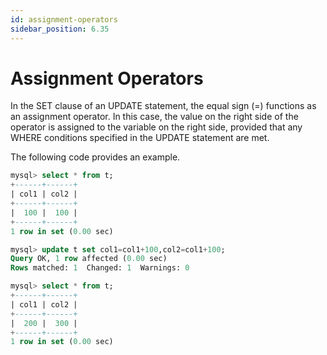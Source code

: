 ```yaml
---
id: assignment-operators
sidebar_position: 6.35
---
```


# Assignment Operators

In the SET clause of an UPDATE statement, the equal sign (=) functions as an assignment operator. In this case, the value on the right side of the operator is assigned to the variable on the right side, provided that any WHERE conditions specified in the UPDATE statement are met.

The following code provides an example.

```sql
mysql> select * from t;
+------+------+
| col1 | col2 |
+------+------+
|  100 |  100 |
+------+------+
1 row in set (0.00 sec)

mysql> update t set col1=col1+100,col2=col1+100;
Query OK, 1 row affected (0.00 sec)
Rows matched: 1  Changed: 1  Warnings: 0

mysql> select * from t;                         
+------+------+
| col1 | col2 |
+------+------+
|  200 |  300 |
+------+------+
1 row in set (0.00 sec)
```